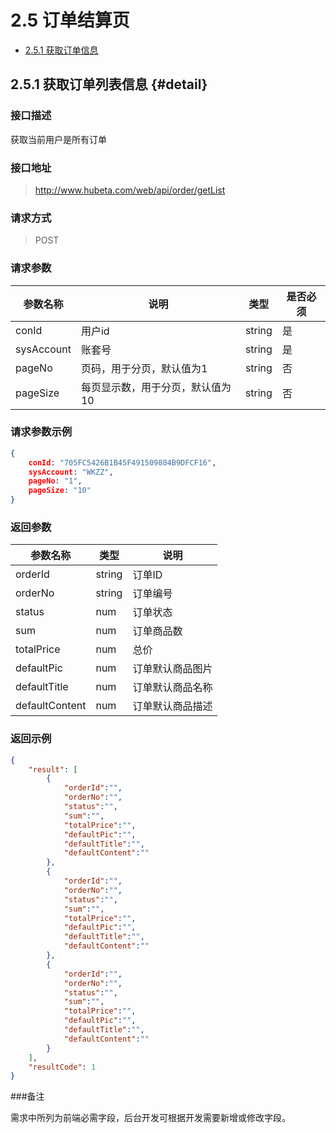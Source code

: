 # 2.5 订单结算页

- [2.5.1 获取订单信息](#detail) 

## 2.5.1 获取订单列表信息 {#detail}

### 接口描述

获取当前用户是所有订单

### 接口地址

> http://www.hubeta.com/web/api/order/getList

### 请求方式

> POST

### 请求参数

| 参数名称 | 说明 | 类型 | 是否必须 |
| --------- | ------------ | ------ | ----- |
| conId | 用户id  |string | 是 |
| sysAccount | 账套号 |string | 是 |
| pageNo | 页码，用于分页，默认值为1 |string |否|
| pageSize | 每页显示数，用于分页，默认值为10 |string |否|

### 请求参数示例

```json
{
    conId: "705FC5426B1B45F491509804B9DFCF16",
    sysAccount: "WKZZ",
    pageNo: "1",
    pageSize: "10"
}
```

### 返回参数

| 参数名称 |类型 |说明 |
| --------- | ------------ | ------ |
| orderId| string | 订单ID |
| orderNo| string | 订单编号 |
| status| num | 订单状态 |
| sum| num | 订单商品数 |
| totalPrice| num | 总价 |
| defaultPic| num | 订单默认商品图片 |
| defaultTitle| num | 订单默认商品名称 |
| defaultContent| num | 订单默认商品描述 |

### 返回示例
```json
{
    "result": [
        {
            "orderId":"",
            "orderNo":"",
            "status":"",
            "sum":"",
            "totalPrice":"",
            "defaultPic":"",
            "defaultTitle":"",
            "defaultContent":""
        },
        {
            "orderId":"",
            "orderNo":"",
            "status":"",
            "sum":"",
            "totalPrice":"",
            "defaultPic":"",
            "defaultTitle":"",
            "defaultContent":""
        },
        {
            "orderId":"",
            "orderNo":"",
            "status":"",
            "sum":"",
            "totalPrice":"",
            "defaultPic":"",
            "defaultTitle":"",
            "defaultContent":""
        }
    ],
    "resultCode": 1
}
```

###备注

需求中所列为前端必需字段，后台开发可根据开发需要新增或修改字段。








